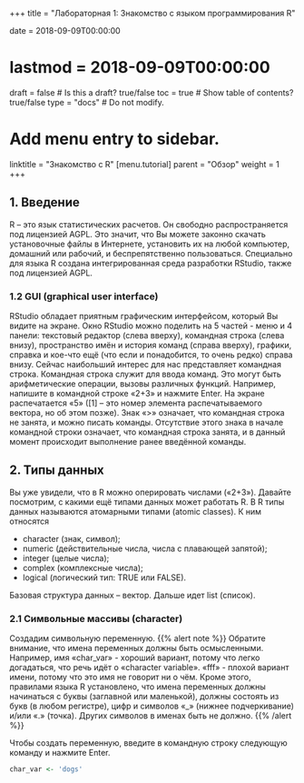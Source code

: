 +++
title = "Лабораторная 1: Знакомство с языком программирования R"

date = 2018-09-09T00:00:00
# lastmod = 2018-09-09T00:00:00

draft = false  # Is this a draft? true/false
toc = true  # Show table of contents? true/false
type = "docs"  # Do not modify.

# Add menu entry to sidebar.
linktitle = "Знакомство с R"
[menu.tutorial]
  parent = "Обзор"
  weight = 1
+++

<!-- <div style="text-align: justify"> -->

## 1. Введение
R – это язык статистических расчетов. Он свободно распространяется под лицензией AGPL. Это значит, что Вы можете законно скачать установочные файлы в Интернете, установить их на любой компьютер, домашний или рабочий, и беспрепятственно пользоваться.
Специально для языка R создана интегрированная среда разработки RStudio, также под лицензией AGPL.

### 1.2 GUI (graphical user interface)
RStudio обладает приятным графическим интерфейсом, который Вы видите на экране. Окно RStudio можно поделить на 5 частей - меню и 4 панели: текстовый редактор (слева вверху), командная строка (слева внизу), пространство имён и история команд (справа вверху), графики, справка и кое-что ещё (что если и понадобится, то очень редко) справа внизу. Сейчас наибольший интерес для нас представляет командная строка.
Командная строка служит для ввода команд. Это могут быть арифметические операции, вызовы различных функций. Например, напишите в командной строке «2+3» и нажмите Enter. На экране распечатается «5» ([1] – это номер элемента распечатываемого вектора, но об этом позже). Знак «>» означает, что командная строка не занята, и можно писать команды. Отсутствие этого знака в начале командной строки означает, что командная строка занята, и в данный момент происходит выполнение ранее введённой команды.

## 2. Типы данных
Вы уже увидели, что в R можно оперировать числами («2+3»). Давайте посмотрим, с какими ещё типами данных может работать R. 
В R типы данных называются атомарными типами (atomic classes). К ним относятся 

* character (знак, символ); 
* numeric (действительные числа, числа с плавающей запятой); 
* integer (целые числа); 
* complex (комплексные числа); 
* logical (логический тип: TRUE или FALSE).

Базовая структура данных – вектор. Дальше идет list (список).

### 2.1 Символьные массивы (character)
Создадим символьную переменную. 
{{% alert note %}}
Обратите внимание, что имена переменных должны быть осмысленными. Например, имя «char_var» - хороший вариант, потому что легко догадаться, что речь идёт о «character variable». «fff» - плохой вариант имени, потому что это имя не говорит ни о чём. Кроме этого, правилами языка R установлено, что имена переменных должны начинаться с буквы (заглавной или маленькой), должны состоять из букв (в любом регистре), цифр и символов «_» (нижнее подчеркивание) и/или «.» (точка). Других символов в именах быть не должно.
{{% /alert %}}

Чтобы создать переменную, введите в командную строку следующую команду и нажмите Enter.
```r
char_var <- 'dogs'
```

<!-- </div> -->
